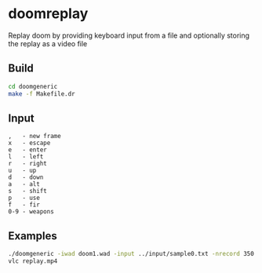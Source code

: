 # doomreplay

Replay doom by providing keyboard input from a file and optionally storing the replay as a video file

## Build

```bash
cd doomgeneric
make -f Makefile.dr
```

## Input

```
,   - new frame
x   - escape
e   - enter
l   - left
r   - right
u   - up
d   - down
a   - alt
s   - shift
p   - use
f   - fir
0-9 - weapons
```

## Examples

```bash
./doomgeneric -iwad doom1.wad -input ../input/sample0.txt -nrecord 350 -framerate 35 -render_frame -render_input -render_username -output replay.mp4
vlc replay.mp4
```
